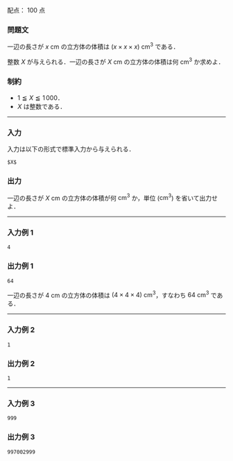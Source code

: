 配点： $100$ 点

### 問題文
一辺の長さが $x\:\mathrm{cm}$ の立方体の体積は $(x \times x \times x)\:\mathrm{cm}^3$ である．

整数 $X$ が与えられる．一辺の長さが $X\:\mathrm{cm}$ の立方体の体積は何 $\mathrm{cm}^3$ か求めよ．

### 制約
- $1 \leqq X \leqq 1\,000$．
- $X$ は整数である．

---

### 入力
入力は以下の形式で標準入力から与えられる．

~~~
$X$
~~~

### 出力
一辺の長さが $X\:\mathrm{cm}$ の立方体の体積が何 $\mathrm{cm}^3$ か，単位 ($\mathrm{cm}^3$) を省いて出力せよ．

---

### 入力例 1
~~~
4
~~~

### 出力例 1
~~~
64
~~~

一辺の長さが $4\:\mathrm{cm}$ の立方体の体積は $(4 \times 4 \times 4)\:\mathrm{cm}^3$，すなわち $64\:\mathrm{cm}^3$ である．

---

### 入力例 2
~~~
1
~~~

### 出力例 2
~~~
1
~~~

---

### 入力例 3
~~~
999
~~~

### 出力例 3
~~~
997002999
~~~
